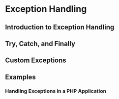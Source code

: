 # Exception Handling

## Introduction to Exception Handling

## Try, Catch, and Finally

## Custom Exceptions

## Examples

### Handling Exceptions in a PHP Application
